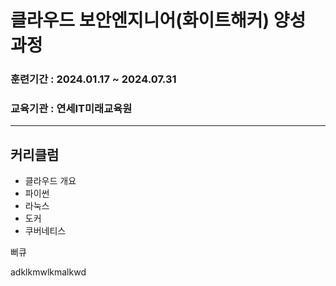 # 클라우드 보안엔지니어(화이트해커) 양성 과정
### 훈련기간 : 2024.01.17 ~ 2024.07.31
### 교육기관  : 연세IT미래교육원
------------------------------------------------------
## 커리클럼
- 클라우드 개요
- 파이썬
- 라눅스
- 도커
- 쿠버네티스
  
뻐큐

adklkmwlkmalkwd